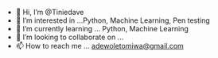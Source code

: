 - 👋 Hi, I’m @Tiniedave
- 👀 I’m interested in ...Python, Machine Learning, Pen testing
- 🌱 I’m currently learning ... Python, Machine Learning
- 💞️ I’m looking to collaborate on ...
- 📫 How to reach me ... adewoletomiwa@gmail.com

<!---
Tiniedave/Tiniedave is a ✨ special ✨ repository because its `README.md` (this file) appears on your GitHub profile.
You can click the Preview link to take a look at your changes.
--->
